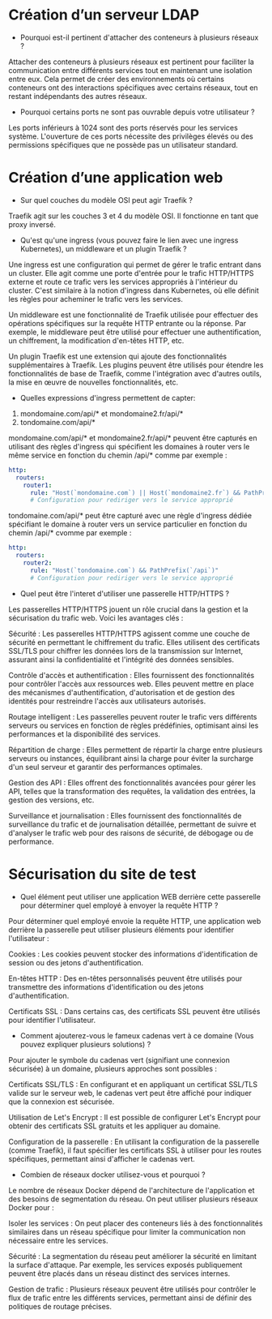 # Création d’un serveur LDAP

- Pourquoi est-il pertinent d'attacher des conteneurs à plusieurs réseaux ?

Attacher des conteneurs à plusieurs réseaux est pertinent pour faciliter la communication entre différents services tout en maintenant une isolation entre eux. Cela permet de créer des environnements où certains conteneurs ont des interactions spécifiques avec certains réseaux, 
tout en restant indépendants des autres réseaux. 

- Pourquoi certains ports ne sont pas ouvrable depuis votre utilisateur ?

Les ports inférieurs à 1024 sont des ports réservés pour les services système. L'ouverture de ces ports nécessite des privilèges élevés ou des permissions spécifiques que ne possède pas un utilisateur standard.

# Création d’une application web

- Sur quel couches du modèle OSI peut agir Traefik ?

Traefik agit sur les couches 3 et 4 du modèle OSI. Il fonctionne en tant que proxy inversé.

- Qu'est qu'une ingress (vous pouvez faire le lien avec une ingress Kubernetes), un middleware et un plugin Traefik ?

Une ingress est une configuration qui permet de gérer le trafic entrant dans un cluster. Elle agit comme une porte d'entrée pour le trafic HTTP/HTTPS externe et route ce trafic vers les services appropriés à l'intérieur du cluster. C'est similaire à la notion d'ingress dans Kubernetes, où elle définit les règles pour acheminer le trafic vers les services.

Un middleware est une fonctionnalité de Traefik utilisée pour effectuer des opérations spécifiques sur la requête HTTP entrante ou la réponse. Par exemple, le middleware peut être utilisé pour effectuer une authentification, un chiffrement, la modification d'en-têtes HTTP, etc.

Un plugin Traefik est une extension qui ajoute des fonctionnalités supplémentaires à Traefik. Les plugins peuvent être utilisés pour étendre les fonctionnalités de base de Traefik, comme l'intégration avec d'autres outils, la mise en œuvre de nouvelles fonctionnalités, etc.

- Quelles expressions d'ingress permettent de capter:
1. mondomaine.com/api/* et mondomaine2.fr/api/*
2. tondomaine.com/api/* 

mondomaine.com/api/* et mondomaine2.fr/api/* peuvent être capturés en utilisant des règles d'ingress qui spécifient les domaines à router vers le même service en fonction du chemin /api/* comme par exemple :

```yaml
http:
  routers:
    router1:
      rule: "Host(`mondomaine.com`) || Host(`mondomaine2.fr`) && PathPrefix(`/api`)"
      # Configuration pour rediriger vers le service approprié
```

tondomaine.com/api/* peut être capturé avec une règle d'ingress dédiée spécifiant le domaine à router vers un service particulier en fonction du chemin /api/* cvomme par exemple :

```yaml
http:
  routers:
    router2:
      rule: "Host(`tondomaine.com`) && PathPrefix(`/api`)"
      # Configuration pour rediriger vers le service approprié
```

- Quel peut être l'interet d'utiliser une passerelle HTTP/HTTPS ?

Les passerelles HTTP/HTTPS jouent un rôle crucial dans la gestion et la sécurisation du trafic web. Voici les avantages clés :

Sécurité : Les passerelles HTTP/HTTPS agissent comme une couche de sécurité en permettant le chiffrement du trafic. Elles utilisent des certificats SSL/TLS pour chiffrer les données lors de la transmission sur Internet, assurant ainsi la confidentialité et l'intégrité des données sensibles.

Contrôle d'accès et authentification : Elles fournissent des fonctionnalités pour contrôler l'accès aux ressources web. Elles peuvent mettre en place des mécanismes d'authentification, d'autorisation et de gestion des identités pour restreindre l'accès aux utilisateurs autorisés.

Routage intelligent : Les passerelles peuvent router le trafic vers différents serveurs ou services en fonction de règles prédéfinies, optimisant ainsi les performances et la disponibilité des services.

Répartition de charge : Elles permettent de répartir la charge entre plusieurs serveurs ou instances, équilibrant ainsi la charge pour éviter la surcharge d'un seul serveur et garantir des performances optimales.

Gestion des API : Elles offrent des fonctionnalités avancées pour gérer les API, telles que la transformation des requêtes, la validation des entrées, la gestion des versions, etc.

Surveillance et journalisation : Elles fournissent des fonctionnalités de surveillance du trafic et de journalisation détaillée, permettant de suivre et d'analyser le trafic web pour des raisons de sécurité, de débogage ou de performance.

# Sécurisation du site de test

- Quel élément peut utiliser une application WEB derrière cette passerelle pour déterminer quel employé à envoyer la requête HTTP ?

Pour déterminer quel employé envoie la requête HTTP, une application web derrière la passerelle peut utiliser plusieurs éléments pour identifier l'utilisateur :

Cookies : Les cookies peuvent stocker des informations d'identification de session ou des jetons d'authentification.

En-têtes HTTP : Des en-têtes personnalisés peuvent être utilisés pour transmettre des informations d'identification ou des jetons d'authentification.

Certificats SSL : Dans certains cas, des certificats SSL peuvent être utilisés pour identifier l'utilisateur.

- Comment ajouterez-vous le fameux cadenas vert à ce domaine (Vous pouvez expliquer plusieurs solutions) ?

Pour ajouter le symbole du cadenas vert (signifiant une connexion sécurisée) à un domaine, plusieurs approches sont possibles :

Certificats SSL/TLS : En configurant et en appliquant un certificat SSL/TLS valide sur le serveur web, le cadenas vert peut être affiché pour indiquer que la connexion est sécurisée.

Utilisation de Let's Encrypt : Il est possible de configurer Let's Encrypt pour obtenir des certificats SSL gratuits et les appliquer au domaine.

Configuration de la passerelle : En utilisant la configuration de la passerelle (comme Traefik), il faut spécifier les certificats SSL à utiliser pour les routes spécifiques, permettant ainsi d'afficher le cadenas vert.

- Combien de réseaux docker utilisez-vous et pourquoi ?

Le nombre de réseaux Docker dépend de l'architecture de l'application et des besoins de segmentation du réseau. On peut utiliser plusieurs réseaux Docker pour :

Isoler les services : On peut placer des conteneurs liés à des fonctionnalités similaires dans un réseau spécifique pour limiter la communication non nécessaire entre les services.

Sécurité : La segmentation du réseau peut améliorer la sécurité en limitant la surface d'attaque. Par exemple, les services exposés publiquement peuvent être placés dans un réseau distinct des services internes.

Gestion de trafic : Plusieurs réseaux peuvent être utilisés pour contrôler le flux de trafic entre les différents services, permettant ainsi de définir des politiques de routage précises.